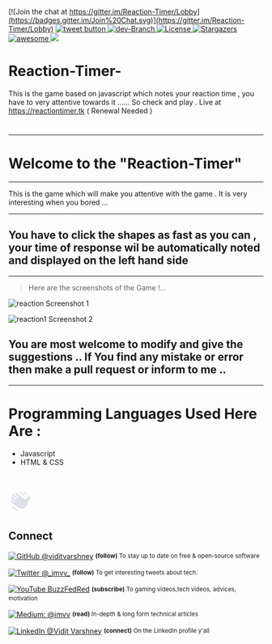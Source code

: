 [![Join the chat at https://gitter.im/Reaction-Timer/Lobby](https://badges.gitter.im/Join%20Chat.svg)](https://gitter.im/Reaction-Timer/Lobby)
<a href="https://twitter.com/intent/tweet?text=How+fast+you+can+click+me%2C+Try+this+game+!&url=https%3A%2F%2Fgithub.com%2Fviditvarshney%2FReaction-Timer-%2Ftree%2Fdev&hashtags=github&original_referer=http%3A%2F%2Fgithub.com%2F&tw_p=tweetbutton" target="_blank">
  <img src="http://jpillora.com/github-twitter-button/img/tweet.png" alt="tweet button" title="How fast you can click me, Try this game !">
</a>
<a href="https://github.com/viditvarshney/Reaction-Timer-/tree/dev">
    <img src="https://img.shields.io/badge/Branch-dev-green.svg?longCache=true" alt="dev-Branch">
</a>
<a href="https://github.com/viditvarshney/Reaction-Timer-/blob/master/LICENSE">
    <img src="https://img.shields.io/badge/License-MIT-orange.svg?longCache=true" alt="License">
</a>
<a href="https://github.com/viditvarshney/Reaction-Timer-/stargazers">
    <img src="https://img.shields.io/github/stars/viditvarshney/Reaction-Timer-?style=social" alt="Stargazers">
</a>
<a href="https://github.com/viditvarshney">
    <img src="https://cdn.rawgit.com/sindresorhus/awesome/d7305f38d29fed78fa85652e3a63e154dd8e8829/media/badge.svg" alt="awesome">
  </a>
<a href ="https://twitter.com/_imvv">
    <img src ="https://img.shields.io/twitter/follow/_imvv?label=Follow%20Me&style=social">
</a>


# Reaction-Timer-
This is the game based on javascript which notes your reaction time , you have to very attentive towards it ......  So  check and play .
Live at https://reactiontimer.tk   ( Renewal Needed )
 

# 
***
# Welcome to the **"Reaction-Timer"**
***

This is the game which will make you attentive with the game . It is very interesting when you bored ...
***


## You have to click the shapes as fast  as you can , your time of response wil be automatically noted and displayed on the left hand side

***
> Here are the screenshots of the Game !...

  ![reaction](https://user-images.githubusercontent.com/34159717/43367366-62ade7a8-9369-11e8-9d52-aabe76f742d7.JPG)
Screenshot 1

![reaction1](https://user-images.githubusercontent.com/34159717/43367367-63108aca-9369-11e8-96a6-ba5fc79201bb.JPG)
Screenshot 2

## You are most welcome to modify and give the suggestions .. If You find any mistake or error then make a pull request or inform to me ..
***

# Programming Languages Used Here Are :
* Javascript
* HTML & CSS 
<br>

[![🙌](https://raw.githubusercontent.com/ahmadawais/stuff/master/images/git/connect.png)](./../../)

## Connect

<div align="left">
    <p><a href="https://github.com/viditvarshney"><img alt="GitHub @viditvarshney" align="center" src="https://img.shields.io/badge/GITHUB-gray.svg?colorB=6cc644&colorA=6cc644&style=flat" /></a>&nbsp;<small><strong>(follow)</strong> To stay up to date on free & open-source software</small></p>
    <p><a href="https://twitter.com/_imvv"><img alt="Twitter @_imvv_" align="center" src="https://img.shields.io/badge/TWITTER-gray.svg?colorB=1da1f2&colorA=1da1f2&style=flat" /></a>&nbsp;<small><strong>(follow)</strong> To get interesting tweets about tech.</small></p>
    <p><a href="https://www.youtube.com/buzzfeedRed"><img alt="YouTube BuzzFedRed" align="center" src="https://img.shields.io/badge/YOUTUBE-gray.svg?colorB=ff0000&colorA=ff0000&style=flat" /></a>&nbsp;<small><strong>(subscribe)</strong> To gaming videos,tech videos, advices, motivation</small></p>
    <p><a href="https://medium.com/@imvv"><img alt="Medium: @imvv" align="center" src="https://img.shields.io/badge/Medium-gray.svg?colorB=4D2AFF&colorA=4D2AFF&style=flat" /></a>&nbsp;<small><strong>(read)</strong> In-depth & long form technical articles</small></p>
    <p><a href="https://www.linkedin.com/in/imvv/"><img alt="LinkedIn @Vidit Varshney" align="center" src="https://img.shields.io/badge/LINKEDIN-gray.svg?colorB=0077b5&colorA=0077b5&style=flat" /></a>&nbsp;<small><strong>(connect)</strong> On the LinkedIn profile y'all</small></p>
</div>

<br>

